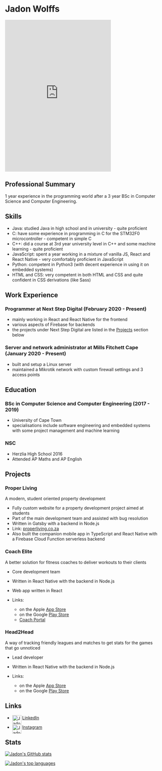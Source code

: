 # Jadon Wolffs

<iframe src="https://discord.com/widget?id=221521674225319938&theme=dark" width="350" height="500" allowtransparency="true" frameborder="0" sandbox="allow-popups allow-popups-to-escape-sandbox allow-same-origin allow-scripts"></iframe>

## Professional Summary

1 year experience in the programming world after a 3 year BSc in Computer Science and Computer Engineering.

## Skills

- Java: studied Java in high school and in university - quite proficient
- C: have some experience in programming in C for the STM32F0 microcontroller - competent in simple C
- C++: did a course at 3rd year university level in C++ and some machine learning - quite proficient
- JavaScript: spent a year working in a mixture of vanilla JS, React and React Native - very comfortably proficient in JavaScript
- Python: competent in Python3 (with decent experience in using it on embedded systems)
- HTML and CSS: very competent in both HTML and CSS and quite confident in CSS derivations (like Sass)

## Work Experience

### Programmer at Next Step Digital (February 2020 - Present)

- mainly working in React and React Native for the frontend
- various aspects of Firebase for backends
- the projects under Next Step Digital are listed in the [Projects](#projects) section below

### Server and network administrator at Mills Fitchett Cape (January 2020 - Present)

- built and setup a Linux server
- maintained a Mikrotik network with custom firewall settings and 3 access points

## Education

### BSc in Computer Science and Computer Engineering (2017 - 2019)

- University of Cape Town
- specialisations include software engineering and embedded systems with some project management and machine learning

### NSC

- Herzlia High School 2016
- Attended AP Maths and AP English

## Projects

### Proper Living
A modern, student oriented property development

- Fully custom website for a property development project aimed at students
- Part of the main development team and assisted with bug resolution
- Written in Gatsby with a backend in Node.js
- Link: [properliving.co.za](https://properliving.co.za/)
- Also built the companion mobile app in TypeScript and React Native with a Firebase Cloud Function serverless backend

### Coach Elite

A better solution for fitness coaches to deliver workouts to their clients

- Core development team
- Written in React Native with the backend in Node.js
- Web app written in React
- Links:

  - on the Apple [App Store](https://apps.apple.com/gb/app/coachelite/id1512634037)
  - on the Google [Play Store](https://play.google.com/store/apps/details?id=com.coachelite.coachelite)
  - [Coach Portal](https://coachelite.co.za/)

### Head2Head

A way of tracking friendly leagues and matches to get stats for the games that go unnoticed

- Lead developer
- Written in React Native with the backend in Node.js
- Links:

  - on the Apple [App Store](https://apps.apple.com/us/app/Head2Head/id1527745287)
  - on the Google [Play Store](https://play.google.com/store/apps/details?id=com.nextstepdigital.head2head)
## Links

- [<img align="left" alt="Jadon | LinkedIn" width="30x" src="https://cdn.jsdelivr.net/npm/simple-icons@v3/icons/linkedin.svg" /> LinkedIn](https://www.linkedin.com/in/jadon-wolffs/)

  

- [<img align="left" alt="Jadon | Instagram" width="30x" src="https://cdn.jsdelivr.net/npm/simple-icons@v3/icons/instagram.svg" /> Instagram](https://www.instagram.com/wolffshots)

## Stats

[![Jadon's GitHub stats](https://github-readme-stats.vercel.app/api?username=jadonwolffs&count_private=true&show_icons=true)](https://github.com/jadonwolffs)

[![Jadon's top languages](https://github-readme-stats.vercel.app/api/top-langs/?username=jadonwolffs)](https://github.com/jadonwolffs)
